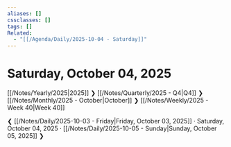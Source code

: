 ```yaml
---
aliases: []
cssclasses: []
tags: []
Related:
  - "[[/Agenda/Daily/2025-10-04 - Saturday]]"
---
```

# Saturday, October 04, 2025

[[/Notes/Yearly/2025|2025]] ❯ [[/Notes/Quarterly/2025 - Q4|Q4]] ❯ [[/Notes/Monthly/2025 - October|October]] ❯ [[/Notes/Weekly/2025 - Week 40|Week 40]]

❮ [[/Notes/Daily/2025-10-03 - Friday|Friday, October 03, 2025]] · Saturday, October 04, 2025 · [[/Notes/Daily/2025-10-05 - Sunday|Sunday, October 05, 2025]] ❯


